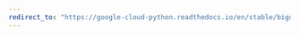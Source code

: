 ```yaml
---
redirect_to: "https://google-cloud-python.readthedocs.io/en/stable/bigquery_datatransfer/gapic/v1/api.html"
---
```

